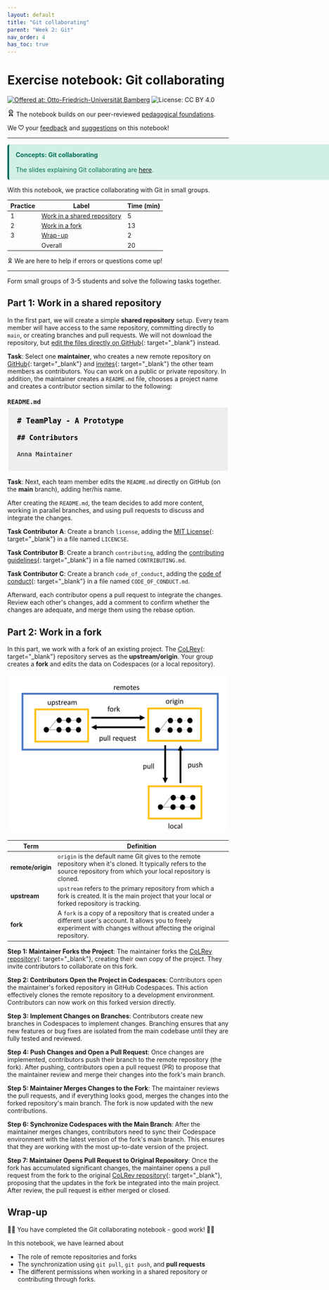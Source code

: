 ```yaml
---
layout: default
title: "Git collaborating"
parent: "Week 2: Git"
nav_order: 4
has_toc: true
---
```


# Exercise notebook: Git collaborating

[![Offered at: Otto-Friedrich-Universität Bamberg](https://img.shields.io/badge/Offered%20by-%20Digital%20Work%20Lab%20(Otto--Friedrich--Universit%C3%A4t%20Bamberg)-blue)](https://digital-work-lab.github.io/open-source-project/)
![License: CC BY 4.0](https://img.shields.io/badge/License-CC%20BY%204.0-green.svg)

<img src="../assets/images/iconmonstr-certificate-6.svg" alt="Edit" width="16" height="16">  The notebook builds on our peer-reviewed <a href="https://digital-work-lab.github.io/rethink-git-teaching/">pedagogical foundations</a>.

We  <img src="../assets/images/iconmonstr-favorite-2.svg" alt="Edit" width="12" height="12">  your <a href="https://github.com/digital-work-lab/practice-git/issues/new/choose" target="_blank">feedback</a> and <a href="https://github.com/digital-work-lab/practice-git/edit/main/notebooks/git_merge_conflicts.ipynb" target="_blank">suggestions</a> on this notebook!

---

<div style="border-left: 4px solid #026e57; background-color: #d0f0e4; padding: 15px; margin: 10px 0; color: #026e57; border-radius: 5px; width:730px;">
    <strong>Concepts: Git collaborating</strong> <br><br>The slides explaining Git collaborating are <a href="../output/02-git.html#collaborating" target="_blank">here</a>.
</div>

With this notebook, we practice collaborating with Git in small groups.

| Practice | Label                                                   | Time (min) |
|----------|---------------------------------------------------------|------------|
|  1       | [Work in a shared repository](#simple)                  |  5         |
|  2       | [Work in a fork](#fork)                                 | 13         |
|  3       | [Wrap-up](#wrap-up)                                     |  2         |
|          | Overall                                                 | 20         |

<img src="../assets/images/iconmonstr-certificate-6.svg" alt="Edit" width="12" height="12"> We are here to help if errors or questions come up!

---

Form small groups of 3-5 students and solve the following tasks together. 

## Part 1: Work in a shared repository <a id="simple"></a>

In the first part, we will create a simple **shared repository** setup. Every team member will have access to the same repository, committing directly to `main`, or creating branches and pull requests. We will not download the repository, but [edit the files directly on GitHub](https://docs.github.com/en/repositories/working-with-files/managing-files/editing-files){: target="_blank"} instead.

**Task**: Select one **maintainer**, who creates a new remote repository on [GitHub](https://docs.github.com/en/repositories/creating-and-managing-repositories/creating-a-new-repository){: target="_blank"} and [invites](https://docs.github.com/en/issues/planning-and-tracking-with-projects/managing-your-project/managing-access-to-your-projects){: target="_blank"} the other team members as contributors. You can work on a public or private repository. In addition, the maintainer creates a `README.md` file, chooses a project name and creates a contributor section similar to the following:

<h2 style="margin-bottom: 3px; font-family: monospace; font-size: 1em;">README.md</h2>

<div style="border: 2px solid white; padding: 20px; color: black; max-width: 760px; text-align: left; background-color: #eee; font-family: monospace;">
  <h1 style="margin: 0 0 20px; font-size: 1.2em; color: black;"># TeamPlay - A Prototype</h1>

  <h2 style="margin: 0 0 20px; font-size: 1.1em; color: black;">## Contributors</h2>

  <p style="margin: 10px 0; color: black;">Anna Maintainer</p>
</div>

**Task**: Next, each team member edits the `README.md` directly on GitHub (on the **main** branch), adding her/his name.

After creating the `README.md`, the team decides to add more content, working in parallel branches, and using pull requests to discuss and integrate the changes.

**Task Contributor A**: Create a branch `license`, adding the [MIT License](https://choosealicense.com/licenses/mit/){: target="_blank"} in a file named `LICENCSE`.

**Task Contributor B**: Create a branch `contributing`, adding the [contributing guidelines](https://github.com/CoLRev-Environment/colrev/blob/main/CONTRIBUTING.md){: target="_blank"} in a file named `CONTRIBUTING.md`.

**Task Contributor C**: Create a branch `code_of_conduct`, adding the [code of conduct](https://github.com/CoLRev-Environment/colrev/blob/main/CODE_OF_CONDUCT.md){: target="_blank"} in a file named `CODE_OF_CONDUCT.md`.

Afterward, each contributor opens a pull request to integrate the changes. Review each other's changes, add a comment to confirm whether the changes are adequate, and merge them using the rebase option.

## Part 2: Work in a fork <a id="fork"></a>

In this part, we work with a fork of an existing project. The [CoLRev](https://github.com/CoLRev-Environment/colrev){: target="_blank"} repository serves as the **upstream/origin**.
Your group creates a **fork** and edits the data on Codespaces (or a local repository).

<div style="text-align: center;">
  <img src="../assets/images/git-remote-fork.png" style="width: 500px;">
</div>

| Term              | Definition                                                                                                                                            |
|-------------------|--------------------------------------------------------------------------------------------------------------------------------------------------------|
| **remote/origin** | `origin` is the default name Git gives to the remote repository when it's cloned. It typically refers to the source repository from which your local repository is cloned. |
| **upstream**      | `upstream` refers to the primary repository from which a fork is created. It is the main project that your local or forked repository is tracking.   |
| **fork**          | A `fork` is a copy of a repository that is created under a different user's account. It allows you to freely experiment with changes without affecting the original repository. |

**Step 1: Maintainer Forks the Project**: The maintainer forks the  [CoLRev repository](https://github.com/CoLRev-Environment/colrev){: target="_blank"}, creating their own copy of the project. They invite contributors to collaborate on this fork.

**Step 2: Contributors Open the Project in Codespaces**: Contributors open the maintainer's forked repository in GitHub Codespaces. This action effectively clones the remote repository to a development environment. Contributors can now work on this forked version directly.

**Step 3: Implement Changes on Branches**: Contributors create new branches in Codespaces to implement changes. Branching ensures that any new features or bug fixes are isolated from the main codebase until they are fully tested and reviewed.

**Step 4: Push Changes and Open a Pull Request**: Once changes are implemented, contributors push their branch to the remote repository (the fork). After pushing, contributors open a pull request (PR) to propose that the maintainer review and merge their changes into the fork's main branch.

**Step 5: Maintainer Merges Changes to the Fork**: The maintainer reviews the pull requests, and if everything looks good, merges the changes into the forked repository's main branch. The fork is now updated with the new contributions.

**Step 6: Synchronize Codespaces with the Main Branch**: After the maintainer merges changes, contributors need to sync their Codespace environment with the latest version of the fork's main branch. This ensures that they are working with the most up-to-date version of the project.

**Step 7: Maintainer Opens Pull Request to Original Repository**: Once the fork has accumulated significant changes, the maintainer opens a pull request from the fork to the original [CoLRev repository](https://github.com/CoLRev-Environment/colrev){: target="_blank"}, proposing that the updates in the fork be integrated into the main project. After review, the pull request is either merged or closed.

<!--
<div style="border: 2px solid #03a9f4; padding: 10px; background-color: #b3e5fc; color: #01579b; border-radius: 5px; display: inline-block; width: fit-content;  width: 800px;">
    <strong>Info</strong> The last command will reopen the codespace window and add the new project to the explorer sidebar. You will have to navigate to this notebook again.
</div>
-->


## Wrap-up <a id="wrap-up"></a>

🎉🎈 You have completed the Git collaborating notebook - good work! 🎈🎉

In this notebook, we have learned about

- The role of remote repositories and forks
- The synchronization using `git pull`, `git push`, and **pull requests**
- The different permissions when working in a shared repository or contributing through forks.
